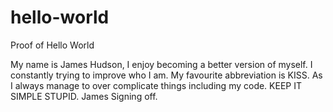 # hello-world
Proof of Hello World


My name is James Hudson, I enjoy becoming a better version of myself.
I constantly trying to improve who I am.
My favourite abbreviation is KISS. As I always manage to over complicate things including my code.
KEEP IT SIMPLE STUPID. James Signing off.
